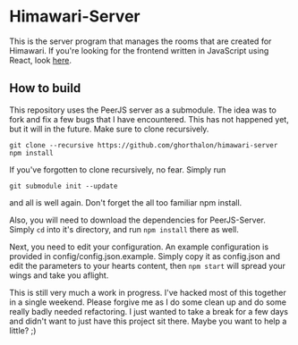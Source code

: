 # Himawari-Server

This is the server program that manages the rooms that are created for Himawari. If you're looking for the frontend written in JavaScript using React, look [here](https://github.com/ghorthalon/himawari-app).



## How to build

This repository uses the PeerJS server as a submodule. The idea was to fork and fix a few bugs that I have encountered. This has not happened yet, but it will in the future. Make sure to clone recursively.
```
git clone --recursive https://github.com/ghorthalon/himawari-server
npm install
```

If you've forgotten to clone recursively, no fear. Simply run
```
git submodule init --update
```
and all is well again. Don't forget the all too familiar npm install.

Also, you will need to download the dependencies for PeerJS-Server. Simply `cd` into it's directory, and run `npm install` there as well.

Next, you need to edit your configuration. An example configuration is provided in config/config.json.example. Simply copy it as config.json and edit the parameters to your hearts content, then `npm start` will spread your wings and take you aflight.

This is still very much a work in progress. I've hacked most of this together in a single weekend. Please forgive me as I do some clean up and do some really badly needed refactoring. I just wanted to take a break for a few days and didn't want to just have this project sit there. Maybe you want to help a little? ;)